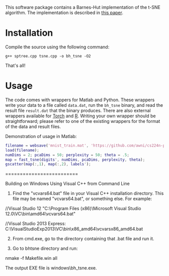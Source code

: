 
This software package contains a Barnes-Hut implementation of the t-SNE algorithm. The implementation is described in [this paper](http://lvdmaaten.github.io/publications/papers/JMLR_2014.pdf).


# Installation #

Compile the source using the following command:

```
g++ sptree.cpp tsne.cpp -o bh_tsne -O2
```

That's all!

# Usage #

The code comes with wrappers for Matlab and Python. These wrappers write your data to a file called `data.dat`, run the `bh_tsne` binary, and read the result file `result.dat` that the binary produces. There are also external wrappers available for [Torch](https://github.com/clementfarabet/manifold) and [R](https://github.com/jkrijthe/Rtsne). Writing your own wrapper should be straightforward; please refer to one of the existing wrappers for the format of the data and result files.

Demonstration of usage in Matlab:

```matlab
filename = websave('mnist_train.mat', 'https://github.com/awni/cs224n-pa4/blob/master/Simple_tSNE/mnist_train.mat?raw=true');
load(filename);
numDims = 2; pcaDims = 50; perplexity = 50; theta = .5;
map = fast_tsne(digits', numDims, pcaDims, perplexity, theta);
gscatter(map(:,1), map(:,2), labels');
```

=========================

Building on Windows Using Visual C++ from Command Line

1. Find the "vcvars64.bat" file in your Visual C++ installation directory.
This file may be named "vcvars64.bat", or something else. For example:

  //Visual Studio 12
  "C:\Program Files (x86)\Microsoft Visual Studio 12.0\VC\bin\amd64\vcvars64.bat"

  //Visual Studio 2013 Express:
  C:\VisualStudioExp2013\VC\bin\x86_amd64\vcvarsx86_amd64.bat

2. From cmd.exe, go to the directory containing that .bat file and run it.

3. Go to bhtsne directory and run:

  nmake -f Makefile.win all

The output EXE file is windows\bh_tsne.exe.
